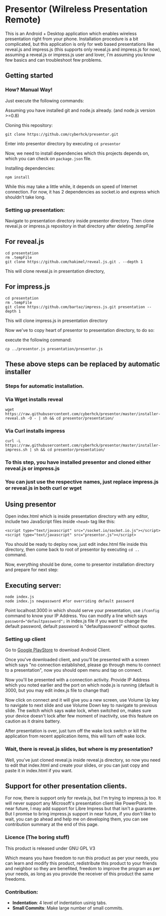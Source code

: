 # Presentor (Wilreless Presentation Remote)

This is an Android + Desktop application which enables wireless presentation right from your phone. Installation procedure is a bit 
complicated, but this application is only for web based presentations like reveal.js and impress.js (this supports only reveal.js and impress.js for now), 
assuming a reveal.js or impress.js user and lover, I'm assuming you know few basics and can troubleshoot few problems.

## Getting started

### How? Manual Way!

Just execute the following commands:

Assuming you have installed git and node.js already. (and node.js version >=0.8)

Cloning this repository:
```
git clone https://github.com/cyberhck/presentor.git
```
Enter into presentor directory by executing ```cd presentor```

Now, we need to install dependencies which this projects depends on, which you can check on ```package.json``` file.

Installing dependencies:
```
npm install
```
While this may take a little while, it depends on speed of Internet connection. For now, it has 2 dependencies as socket.io and express which 
shouldn't take long.

### Setting up presentation:
Navigate to presentation directory inside presentor directory. Then clone reveal.js or impress.js repository in that directory after deleting .tempFile

## For reveal.js
```
cd presentation
rm .tempFile
git clone https://github.com/hakimel/reveal.js.git . --depth 1
```

This will clone reveal.js in presentation directory,

## For impress.js
```
cd presentation
rm .tempFile
git clone https://github.com/bartaz/impress.js.git presentation --depth 1
```
This will clone impress.js in presentation directory

Now we've to copy heart of presentor to presentation directory, to do so:

execute the following command:
```
cp ../presentor.js presentation/presentor.js
```

## These above steps can be replaced by automatic installer
### Steps for automatic installation.
### Via Wget installs reveal
```
wget https://raw.githubusercontent.com/cyberhck/presentor/master/installer-reveal.sh -O - | sh && cd presentor/presentation/
```
### Via Curl installs impress
```
curl -L https://raw.githubusercontent.com/cyberhck/presentor/master/installer-impress.sh | sh && cd presentor/presentation/
```
### To this step, you have installed presentor and cloned either reveal.js or impress.js

### You can just use the respective names, just replace impress.js or reveal.js in both curl or wget

## Using presentor

Open index.html which is inside presentation directory with any editor, include two JavaScript files inside ```<head>``` 
tag like this:
```
<script type="text/javascript" src="/socket.io/socket.io.js"></script>
<script type="text/javascript" src="presentor.js"></script>
```


You should be ready to deploy now, just edit index.html file inside this directory, then come back to root of presentor by executing ```cd ..``` command.

Now, everything should be done, come to presentor installation directory and prepare for next step:

## Executing server:
```
node index.js
node index.js newpassword #for overriding default password
```


Point localhost:3000 in which should serve your presentation, use ```ifconfig``` command to know your IP Address. You can modify a line which 
says ```password="defaultpassword";``` in index.js file if you want to change the default password, default password is "defaultpassword" 
without quotes.

### Setting up client
Go to [Google PlayStore](https://play.google.com/store/apps/details?id=com.fossdevs.presentor) to download Android Client.

Once you've downloaded client, and you'll be presented with a screen which says "no connection established, please go through menu to connect 
to a presentation", now you should open menu and tap on connect.

Now you'll be presented with a connection activity. Provide IP Address which you noted earlier and the port on which node.js is running 
(default is 3000, but you may edit index.js file to change that)

Now click on connect and it will give you a new screen, use Volume Up key to navigate to next slide and use Volume Down key to navigate to 
previous slide. The switch which says wake lock, when switched on, makes sure your device doesn't lock after few moment of inactivity, use this 
feature on caution as it drains battery.

After presentation is over, just turn off the wake lock switch or kill the application from recent application items, this will turn off wake 
lock.

### Wait, there is reveal.js slides, but where is my presentation?
Well, you've just cloned reveal.js inside reveal.js directory, so now you need to edit that index.html and create your slides, or you can just copy and paste it in index.html if you want.

## Support for other presentation clients.
For now, there is support only for revela.js, but I'm trying to impress.js too. It will never support any Microsoft's presentation client like 
PowerPoint. In near future, I may add support for Libre Impress but that isn't a guarantee. But I promise to bring impress.js support in near 
future, if you don't like to wait, you can go ahead and help me on developing them, you can see contribution summary at the end of this page.

### Licence (The boring stuff)
This product is released under GNU GPL V3

Which means you have freedom to run this product as per your needs, you can learn and modify this product, redistribute this product to your 
friends and neighbor so they are benefited, freedom to improve the program as per your needs, as long as you provide the receiver of this 
product the same freedoms.

### Contribution:

- **Indentation**: 4 level of indentation usinig tabs.
- **Small Commits**: Make large number of small commits.
